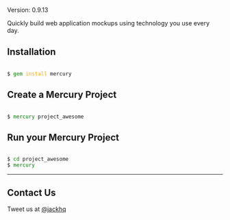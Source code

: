 Version: 0.9.13

Quickly build web application mockups using technology you use every day.

## Installation

<pre><code>
$ <span style='color:green'>gem</span> <span style='color:orange'>install</span> mercury
</code></pre>

## Create a Mercury Project

<pre><code>
$ <span style='color:green'>mercury</span> project_awesome
</code></pre>

## Run your Mercury Project

<pre><code>
$ <span style='color:green'>cd</span> project_awesome
$ <span style='color:green'>mercury</span   >
</code></pre>

----

## Contact Us

Tweet us at [@jackhq](http://twitter.com/jackhq)




